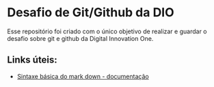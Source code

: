 # Desafio de Git/Github da DIO

Esse repositório foi criado com o único objetivo de realizar e guardar o desafio sobre git e github da Digital Innovation One.

## Links úteis:
- [Sintaxe básica do mark down - documentação](https://www.markdownguide.org/basic-syntax/)

